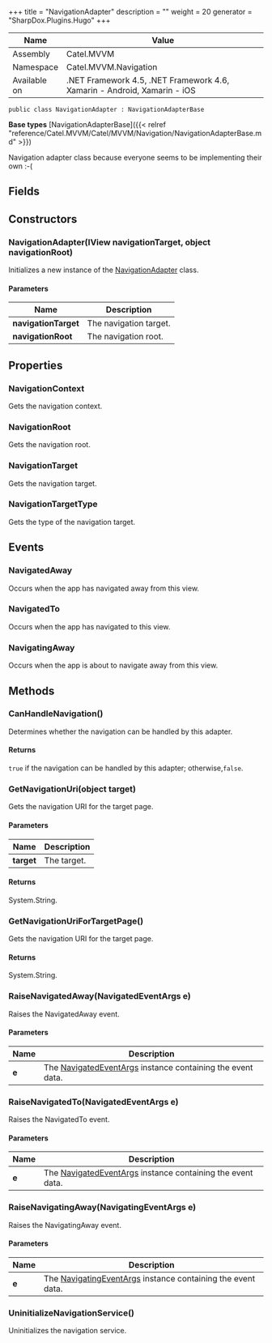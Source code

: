 

+++
title = "NavigationAdapter" 
description = ""
weight = 20
generator = "SharpDox.Plugins.Hugo"
+++

Name|Value
---|---
Assembly|Catel.MVVM
Namespace|Catel.MVVM.Navigation
Available on|.NET Framework 4.5, .NET Framework 4.6, Xamarin - Android, Xamarin - iOS

```
public class NavigationAdapter : NavigationAdapterBase
```

**Base types**
[NavigationAdapterBase]({{< relref "reference/Catel.MVVM/Catel/MVVM/Navigation/NavigationAdapterBase.md" >}})

Navigation adapter class because everyone seems to be implementing their own :-(

## Fields

## Constructors

### NavigationAdapter(IView navigationTarget, object navigationRoot)

Initializes a new instance of the [NavigationAdapter](#) class.

#### Parameters

Name|Description
---|---
**navigationTarget**|The navigation target.
**navigationRoot**|The navigation root.

## Properties

### NavigationContext

Gets the navigation context.

### NavigationRoot

Gets the navigation root.

### NavigationTarget

Gets the navigation target.

### NavigationTargetType

Gets the type of the navigation target.

## Events

### NavigatedAway

Occurs when the app has navigated away from this view.

### NavigatedTo

Occurs when the app has navigated to this view.

### NavigatingAway

Occurs when the app is about to navigate away from this view.

## Methods

### CanHandleNavigation()

Determines whether the navigation can be handled by this adapter.

#### Returns

`true` if the navigation can be handled by this adapter; otherwise,`false`.

### GetNavigationUri(object target)

Gets the navigation URI for the target page.

#### Parameters

Name|Description
---|---
**target**|The target.

#### Returns

System.String.

### GetNavigationUriForTargetPage()

Gets the navigation URI for the target page.

#### Returns

System.String.

### RaiseNavigatedAway(NavigatedEventArgs e)

Raises the NavigatedAway event.

#### Parameters

Name|Description
---|---
**e**|The [NavigatedEventArgs](#) instance containing the event data.

### RaiseNavigatedTo(NavigatedEventArgs e)

Raises the NavigatedTo event.

#### Parameters

Name|Description
---|---
**e**|The [NavigatedEventArgs](#) instance containing the event data.

### RaiseNavigatingAway(NavigatingEventArgs e)

Raises the NavigatingAway event.

#### Parameters

Name|Description
---|---
**e**|The [NavigatingEventArgs](#) instance containing the event data.

### UninitializeNavigationService()

Uninitializes the navigation service.

